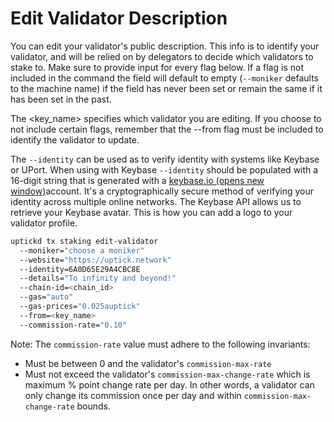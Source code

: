 # Edit Validator Description

You can edit your validator's public description. This info is to identify your validator, and will be relied on by delegators to decide which validators to stake to. Make sure to provide input for every flag below. If a flag is not included in the command the field will default to empty (`--moniker` defaults to the machine name) if the field has never been set or remain the same if it has been set in the past.

The <key_name> specifies which validator you are editing. If you choose to not include certain flags, remember that the --from flag must be included to identify the validator to update.

The `--identity` can be used as to verify identity with systems like Keybase or UPort. When using with Keybase `--identity` should be populated with a 16-digit string that is generated with a [keybase.io (opens new window)](https://keybase.io/)account. It's a cryptographically secure method of verifying your identity across multiple online networks. The Keybase API allows us to retrieve your Keybase avatar. This is how you can add a logo to your validator profile.

```sh
uptickd tx staking edit-validator
  --moniker="choose a moniker" 
  --website="https://uptick.network" 
  --identity=6A0D65E29A4CBC8E 
  --details="To infinity and beyond!" 
  --chain-id=<chain_id> 
  --gas="auto" 
  --gas-prices="0.025auptick" 
  --from=<key_name> 
  --commission-rate="0.10"
```

Note: The `commission-rate` value must adhere to the following invariants:

* Must be between 0 and the validator's `commission-max-rate`
* Must not exceed the validator's `commission-max-change-rate` which is maximum % point change rate per day. In other words, a validator can only change its commission once per day and within `commission-max-change-rate` bounds.
